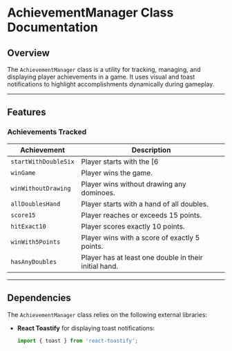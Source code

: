# AchievementManager Class Documentation

## Overview

The `AchievementManager` class is a utility for tracking, managing, and displaying player achievements in a game. It uses visual and toast notifications to highlight accomplishments dynamically during gameplay.

---

## Features

### Achievements Tracked

| Achievement               | Description                                                  |
|---------------------------|--------------------------------------------------------------|
| `startWithDoubleSix`      | Player starts with the [6|6] domino.                         |
| `winGame`                 | Player wins the game.                                        |
| `winWithoutDrawing`       | Player wins without drawing any dominoes.                   |
| `allDoublesHand`          | Player starts with a hand of all doubles.                   |
| `score15`                 | Player reaches or exceeds 15 points.                        |
| `hitExact10`              | Player scores exactly 10 points.                            |
| `winWith5Points`          | Player wins with a score of exactly 5 points.               |
| `hasAnyDoubles`           | Player has at least one double in their initial hand.        |

---

## Dependencies

The `AchievementManager` class relies on the following external libraries:

- **React Toastify** for displaying toast notifications:
  ```javascript
  import { toast } from 'react-toastify';
